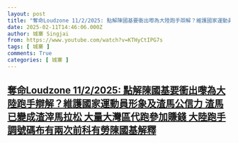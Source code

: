 ```yaml
---
layout: post
title: "奪命Loudzone 11/2/2025: 點解陳國基要衝出嚟為大陸跑手辯解？維護國家運動員形象及渣馬公信力 渣馬已變成渣滓馬拉松 大量大灣區代跑參加賺錢 大陸跑手調號碼布有兩次前科有勞陳國基解釋"
date: 2025-02-11T14:46:06.000Z
author: 城寨 Singjai
from: https://www.youtube.com/watch?v=KTHyCtIPG7s
tags: [ 城寨 ]
comments: True
categories: [ 城寨 ]
---
```

<!--1739285166000-->
[奪命Loudzone 11/2/2025: 點解陳國基要衝出嚟為大陸跑手辯解？維護國家運動員形象及渣馬公信力 渣馬已變成渣滓馬拉松 大量大灣區代跑參加賺錢 大陸跑手調號碼布有兩次前科有勞陳國基解釋](https://www.youtube.com/watch?v=KTHyCtIPG7s)
------

<div>

</div>
